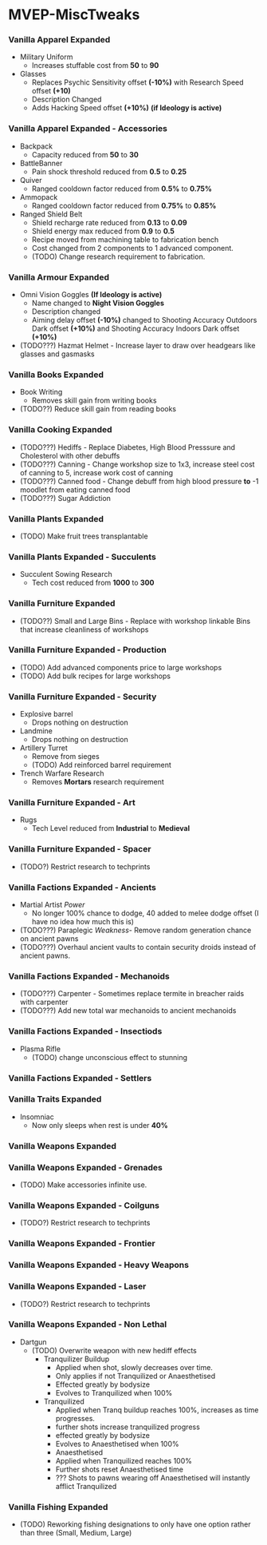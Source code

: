 # MVEP-MiscTweaks
### Vanilla Apparel Expanded
- Military Uniform 
    - Increases stuffable cost from **50** to **90**
- Glasses 
    - Replaces Psychic Sensitivity offset **(-10%)** with Research Speed offset **(+10)**
    - Description Changed
    - Adds Hacking Speed offset **(+10%)** **(if Ideology is active)**
### Vanilla Apparel Expanded - Accessories
- Backpack
  - Capacity reduced from **50** to **30**
- BattleBanner
  - Pain shock threshold reduced from **0.5** to **0.25**
- Quiver
  - Ranged cooldown factor reduced from **0.5%** to **0.75%** 
- Ammopack
  - Ranged cooldown factor reduced from **0.75%** to **0.85%** 
- Ranged Shield Belt
  - Shield recharge rate reduced from **0.13** to **0.09**
  - Shield energy max reduced from **0.9** to **0.5**
  - Recipe moved from machining table to fabrication bench
  - Cost changed from 2 components to 1 advanced component.
  - (TODO) Change research requirement to fabrication.
### Vanilla Armour Expanded
- Omni Vision Goggles **(If Ideology is active)**
    - Name changed to **Night Vision Goggles**
    - Description  changed
    - Aiming delay offset **(-10%)** changed to Shooting Accuracy Outdoors Dark offset **(+10%)** and Shooting Accuracy Indoors Dark offset **(+10%)**
- (TODO???) Hazmat Helmet - Increase layer to draw over headgears like glasses and gasmasks
### Vanilla Books Expanded
- Book Writing
    - Removes skill gain from writing books
- (TODO??) Reduce skill gain from reading books
### Vanilla Cooking Expanded
- (TODO???) Hediffs - Replace Diabetes, High Blood Presssure and Cholesterol with other debuffs
- (TODO???) Canning - Change workshop size to 1x3, increase steel cost of canning to 5, increase work cost of canning
- (TODO???) Canned food - Change debuff from high blood pressure **to** -1 moodlet from eating canned food
- (TODO???) Sugar Addiction
### Vanilla Plants Expanded
- (TODO) Make fruit trees transplantable
### Vanilla Plants Expanded - Succulents
- Succulent Sowing Research
    - Tech cost reduced from **1000** to **300**
### Vanilla Furniture Expanded
- (TODO??) Small and Large Bins - Replace with workshop linkable Bins that increase cleanliness of workshops
### Vanilla Furniture Expanded - Production
- (TODO) Add advanced components price to large workshops
- (TODO) Add bulk recipes for large workshops
### Vanilla Furniture Expanded - Security
- Explosive barrel 
    - Drops nothing on destruction
- Landmine 
    - Drops nothing on destruction
- Artillery Turret
    - Remove from sieges
    - (TODO) Add reinforced barrel requirement
- Trench Warfare Research
    - Removes **Mortars** research requirement
### Vanilla Furniture Expanded - Art
- Rugs 
    - Tech Level reduced from **Industrial** to **Medieval**
### Vanilla Furniture Expanded - Spacer
- (TODO?) Restrict research to techprints
### Vanilla Factions Expanded - Ancients
- Martial Artist *Power* 
  - No longer 100% chance to dodge, 40 added to melee dodge offset (I have no idea how much this is)
- (TODO???) Paraplegic *Weakness*- Remove random generation chance on ancient pawns
- (TODO???) Overhaul ancient vaults to contain security droids instead of ancient pawns.
### Vanilla Factions Expanded - Mechanoids
- (TODO???) Carpenter - Sometimes replace termite in breacher raids with carpenter
- (TODO???) Add new total war mechanoids to ancient mechanoids
### Vanilla Factions Expanded - Insectiods
- Plasma Rifle
    - (TODO) change unconscious effect to stunning
### Vanilla Factions Expanded - Settlers
### Vanilla Traits Expanded
- Insomniac
    - Now only sleeps when rest is under **40%**
### Vanilla Weapons Expanded
### Vanilla Weapons Expanded - Grenades
- (TODO) Make accessories infinite use.
### Vanilla Weapons Expanded - Coilguns
- (TODO?) Restrict research to techprints
### Vanilla Weapons Expanded - Frontier
### Vanilla Weapons Expanded - Heavy Weapons
### Vanilla Weapons Expanded - Laser
- (TODO?) Restrict research to techprints
### Vanilla Weapons Expanded - Non Lethal
- Dartgun
    - (TODO) Overwrite weapon with new hediff effects
        - Tranquilizer Buildup
            - Applied when shot, slowly decreases over time.
            - Only applies if not Tranquilized or Anaesthetised
            - Effected greatly by bodysize
            - Evolves to Tranquilized when 100%
        - Tranquilized
            - Applied when Tranq buildup reaches 100%, increases as time progresses.
            - further shots increase tranquilized progress
            - effected greatly by bodysize
            - Evolves to Anaesthetised when 100%
            - Anaesthetised
            - Applied when Tranquilized reaches 100%
            - Further shots reset Anaesthetised time
            - ??? Shots to pawns wearing off Anaesthetised will instantly afflict Tranquilized
### Vanilla Fishing Expanded
-  (TODO) Reworking fishing designations to only have one option rather than three (Small, Medium, Large)
